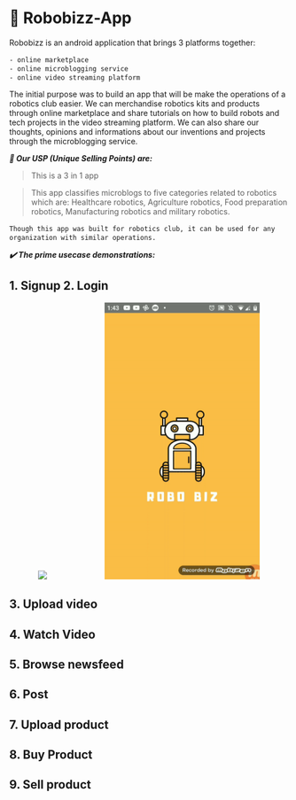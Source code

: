 # 🤖 Robobizz-App

Robobizz is an android application that brings 3 platforms together: 
```
- online marketplace
- online microblogging service
- online video streaming platform
```

The initial purpose was to build an app that will be make the operations of a robotics club easier. We can merchandise robotics kits and products through online marketplace and share tutorials on how to build robots and tech projects in the video streaming platform. We can also share our thoughts, opinions and informations about our inventions and projects through the microblogging service.

***🧲 Our USP (Unique Selling Points) are:*** 
> This is a 3 in 1 app

> This app classifies microblogs to five categories related to robotics which are: Healthcare robotics, Agriculture robotics, Food preparation robotics, Manufacturing robotics and military robotics.

```
Though this app was built for robotics club, it can be used for any organization with similar operations.
```

***✔️ The prime usecase demonstrations:***

## 1. Signup                                                     2. Login
<div align="center">
  <img height="500" src="https://github.com/Kingsman-Service/Robobizz-App/blob/main/signup.gif">
  <img height="500" src="https://github.com/Kingsman-Service/Robobizz-App/blob/main/login.gif" style="margin-left:100px">
</div>

## 3. Upload video


## 4. Watch Video


## 5. Browse newsfeed


## 6. Post


## 7. Upload product


## 8. Buy Product


## 9. Sell product


